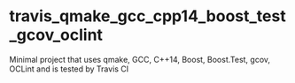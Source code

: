 # travis_qmake_gcc_cpp14_boost_test_gcov_oclint
Minimal project that uses qmake, GCC, C++14, Boost, Boost.Test, gcov, OCLint and is tested by Travis CI

